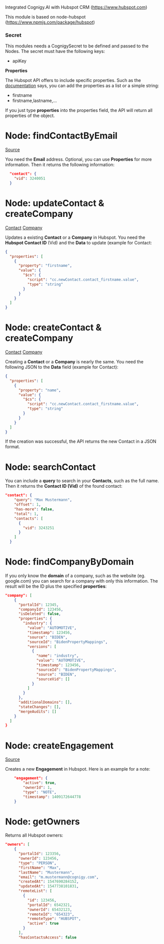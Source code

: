 Integrated Cognigy.AI with Hubspot CRM (https://www.hubspot.com)

This module is based on node-hubspot (https://www.npmjs.com/package/hubspot)

### Secret
This modules needs a CognigySecret to be defined and passed to the Nodes. The secret must have the following keys:

- apiKey



**Properties**

The Hubspot API offers to include specific properties. Such as the [documentation](https://developers.hubspot.com/docs/overview) says, you can add the properties as a list or a simple string: 

- firstname
- firstname,lastname,...

If you just type **properties** into the properties field, the API will return all properties of the object.

# Node: findContactByEmail

[Source](https://developers.hubspot.com/docs/methods/contacts/get_contact_by_email)

You need the **Email** address. Optional, you can use **Properties** for more information. Then it returns the following information: 

```json
  "contact": {
    "vid": 3240051
  }
```

# Node: updateContact & createCompany

[Contact](https://developers.hubspot.com/docs/methods/contacts/update_contact)
[Company](https://developers.hubspot.com/docs/methods/companies/update_company)

Updates a existing **Contact** or a **Company** in Hubspot. You need the **Hubspot Contact ID** (Vid) and the **Data** to update (example for Contact: 

```json
{
  "properties": [
    {
      "property": "firstname",
      "value": {
        "$cs": {
          "script": "cc.newContact.contact_firstname.value",
          "type": "string"
        }
      }
    }
  ]
}
```

# Node: createContact & createCompany

[Contact](https://developers.hubspot.com/docs/methods/contacts/create_contact)
[Company](https://developers.hubspot.com/docs/methods/companies/create_company)

Creating a **Contact** or a **Company** is nearly the same. You need the following JSON to the **Data** field (example for Contact): 

```json
{
  "properties": [
    {
      "property": "name",
      "value": {
        "$cs": {
          "script": "cc.newContact.contact_firstname.value",
          "type": "string"
        }
      }
    }
  ]
}
```

If the creation was successful, the API  returns the new Contact in a JSON format. 

# Node: searchContact

You can include a **query** to search in your **Contacts**, such as the full name. Then it returns the **Contact ID (Vid)** of the found contact:

```json
"contact": {
    "query": "Max Mustermann",
    "offset": 1,
    "has-more": false,
    "total": 1,
    "contacts": [
      {
        "vid": 3243251
      }
    ]
  }
```

# Node: findCompanyByDomain

If you only know the **domain** of a company, such as the website (eg. google.com) you can search for a company with only this information. The result will be the ID plus the specified **properties**: 

```json
"company": [
    {
      "portalId": 12345,
      "companyId": 123456,
      "isDeleted": false,
      "properties": {
        "industry": {
          "value": "AUTOMOTIVE",
          "timestamp": 123456,
          "source": "BIDEN",
          "sourceId": "BidenPropertyMappings",
          "versions": [
            {
              "name": "industry",
              "value": "AUTOMOTIVE",
              "timestamp": 123456,
              "sourceId": "BidenPropertyMappings",
              "source": "BIDEN",
              "sourceVid": []
            }
          ]
        }
      },
      "additionalDomains": [],
      "stateChanges": [],
      "mergeAudits": []
    }
  ]
}
```



# Node: createEngagement

[Source](https://developers.hubspot.com/docs/methods/engagements/create_engagement)

Creates a new **Engagement** in Hubspot. Here is an example for a note: 

```json
    "engagement": {
        "active": true,
        "ownerId": 1,
        "type": "NOTE",
        "timestamp": 1409172644778
    }
```

# Node: getOwners

Returns all Hubspot owners: 

```json
"owners": [
    {
      "portalId": 123356,
      "ownerId": 123456,
      "type": "PERSON",
      "firstName": "Max",
      "lastName": "Mustermann",
      "email": "m.mustermann@cognigy.com",
      "createdAt": 1547690284152,
      "updatedAt": 1547738101831,
      "remoteList": [
        {
          "id": 123456,
          "portalId": 6542321,
          "ownerId": 65432123,
          "remoteId": "654323",
          "remoteType": "HUBSPOT",
          "active": true
        }
      ],
      "hasContactsAccess": false
    
```

